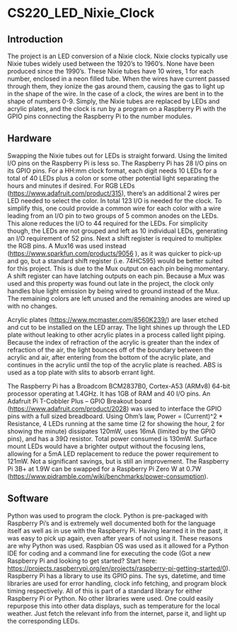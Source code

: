 # CS220_LED_Nixie_Clock

## Introduction

The project is an LED conversion of a Nixie clock. Nixie clocks typically use Nixie tubes widely used between the 1920’s to 1960’s. None have been produced since the 1990’s. These Nixie tubes have 10 wires, 1 for each number, enclosed in a neon filled tube. When the wires have current passed through them, they ionize the gas around them, causing the gas to light up in the shape of the wire. In the case of a clock, the wires are bent in to the shape of numbers 0-9. Simply, the Nixie tubes are replaced by LEDs and acrylic plates, and the clock is run by a program on a Raspberry Pi with the GPIO pins connecting the Raspberry Pi to the number modules.

## Hardware

Swapping the Nixie tubes out for LEDs is straight forward. Using the limited I/O pins on the Raspberry Pi is less so. The Raspberry Pi has 28 I/O pins on its GPIO pins. For a HH:mm clock format, each digit needs 10 LEDs for a total of 40 LEDs plus a colon or some other potential light separating the hours and minutes if desired. For RGB LEDs (https://www.adafruit.com/product/315), there’s an additional 2 wires per LED needed to select the color. In total 123 I/O is needed for the clock. To simplify this, one could provide a common wire for each color with a wire leading from an I/O pin to two groups of 5 common anodes on the LEDs. This alone reduces the I/O to 44 required for the LEDs. For simplicity though, the LEDs are not grouped and left as 10 individual LEDs, generating an I/O requirement of 52 pins. Next a shift register is required to multiplex the RGB pins. A Mux16 was used instead (https://www.sparkfun.com/products/9056 ), as it was quicker to pick-up and go, but a standard shift register (i.e. 74HC595) would be better suited for this project. This is due to the Mux output on each pin being momentary. A shift register can have latching outputs on each pin. Because a Mux was used and this property was found out late in the project, the clock only handles blue light emission by being wired to ground instead of the Mux. The remaining colors are left unused and the remaining anodes are wired up with no changes.

Acrylic plates (https://www.mcmaster.com/8560K239/) are laser etched and cut to be installed on the LED array. The light shines up through the LED plate without leaking to other acrylic plates in a process called light piping. Because the index of refraction of the acrylic is greater than the index of refraction of the air, the light bounces off of the boundary between the acrylic and air, after entering from the bottom of the acrylic plate, and continues in the acrylic until the top of the acrylic plate is reached. ABS is used as a top plate with slits to absorb errant light.

The Raspberry Pi has a Broadcom BCM2837B0, Cortex-A53 (ARMv8) 64-bit processor operating at 1.4GHz. It has 1GB of RAM and 40 I/O pins. An Adafruit Pi T-Cobbler Plus – GPIO Breakout board (https://www.adafruit.com/product/2028) was used to interface the GPIO pins with a full sized breadboard. Using Ohm’s law, Power = (Current)^2 * Resistance, 4 LEDs running at the same time (2 for showing the hour, 2 for showing the minute) dissipates 120mW, uses 16mA (limited by the GPIO pins), and has a 39Ω resistor. Total power consumed is 130mW. Surface mount LEDs would have a brighter output without the focusing lens, allowing for a 5mA LED replacement to reduce the power requirement to 121mW. Not a significant savings, but is still an improvement. The Raspberry Pi 3B+ at 1.9W can be swapped for a Raspberry Pi Zero W at 0.7W (https://www.pidramble.com/wiki/benchmarks/power-consumption).

## Software

Python was used to program the clock. Python is pre-packaged with Raspberry Pi’s and is extremely well documented both for the language itself as well as in use with the Raspberry Pi. Having learned it in the past, it was easy to pick up again, even after years of not using it. These reasons are why Python was used. Raspbian OS was used as it allowed for a Python IDE for coding and a command line for executing the code (Got a new Raspberry Pi and looking to get started? Start here: https://projects.raspberrypi.org/en/projects/raspberry-pi-getting-started/0).	Raspberry Pi has a library to use its GPIO pins. The sys, datetime, and time libraries are used for error handling, clock info fetching, and program block timing respectively. All of this is part of a standard library for either Raspberry Pi or Python. No other libraries were used. One could easily repurpose this into other data displays, such as temperature for the local weather. Just fetch the relevant info from the internet, parse it, and light up the corresponding LEDs.

